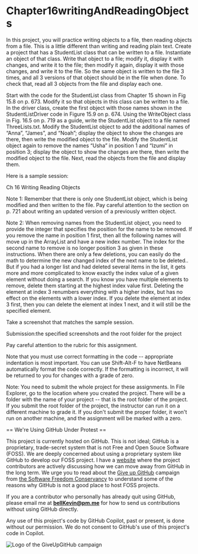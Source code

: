# Chapter16writingAndReadingObjects

In this project, you will practice writing objects to a file, then reading objects from a file. This is a little different than writing and reading plain text. Create a project that has a StudentList class that can be written to a file. Instantiate an object of that class. Write that object to a file; modify it, display it with changes, and write it to the file; then modify it again, display it with those changes, and write it to the file. So the same object is written to the file 3 times, and all 3 versions of that object should be in the file when done. To check that, read all 3 objects from the file and display each one.

Start with the code for the StudentList class from Chapter 15 shown in Fig 15.8 on p. 673. Modify it so that objects in this class can be written to a file. In the driver class, create the first object with those names shown in the StudentListDriver code in Figure 15.9 on p. 674. Using the WriteObject class in Fig. 16.5 on p. 719 as a guide, write the StudentList object to a file named ThreeLists.txt. Modify the StudentList object to add the additional names of “Anna”, “James”, and “Noah”; display the object to show the changes are there, then write the modified object to the file. Modify the StudentList object again to remove the names “Usha” in position 1 and “Izumi” in position 3; display the object to show the changes are there, then write the modified object to the file. Next, read the objects from the file and display them.

Here is a sample session:

Ch 16 Writing Reading Objects

Note 1: Remember that there is only one StudentList object, which is being modified and then written to the file. Pay careful attention to the section on p. 721 about writing an updated version of a previously written object.

Note 2: When removing names from the StudentList object, you need to provide the integer that specifies the position for the name to be removed. If you remove the name in position 1 first, then all the following names will move up in the ArrayList and have a new index number. The index for the second name to remove is no longer position 3 as given in these instructions. When there are only a few deletions, you can easily do the math to determine the new changed index of the next name to be deleted.. But if you had a longer list and had deleted several items in the list, it gets more and more complicated to know exactly the index value of a given element without doing a search. If you know you have multiple elements to remove, delete them starting at the highest index value first. Deleting the element at index 3 renumbers everything with a higher index, but has no effect on the elements with a lower index. If you delete the element at index 3 first, then you can delete the element at index 1 next, and it will still be the specified element.

Take a screenshot that matches the sample session.

 

Submission:the specified screenshots and the root folder for the project

 

Pay careful attention to the rubric for this assignment.

Note that you must use correct formatting in the code -- appropriate indentation is most important. You can use Shift-Alt-F to have NetBeans automatically format the code correctly. If the formatting is incorrect, it will be returned to you for changes with a grade of zero.

Note: You need to submit the whole project for these assignments. In File Explorer, go to the location where you created the project. There will be a folder with the name of your project -- that is the root folder of the project.  If you submit the root folder of the project, the instructor can run it on a different machine to grade it. If you don't submit the proper folder, it won't run on another machine, and the assignment will be marked with a zero.

== We're Using GitHub Under Protest ==

This project is currently hosted on GitHub.  This is not ideal; GitHub is a
proprietary, trade-secret system that is not Free and Open Souce Software
(FOSS).  We are deeply concerned about using a proprietary system like GitHub
to develop our FOSS project. I have a [website](https://bellKevin.me) where the
project contributors are actively discussing how we can move away from GitHub
in the long term.  We urge you to read about the [Give up GitHub](https://GiveUpGitHub.org) campaign 
from [the Software Freedom Conservancy](https://sfconservancy.org) to understand some of the reasons why GitHub is not 
a good place to host FOSS projects.

If you are a contributor who personally has already quit using GitHub, please
email me at **bellKevin@pm.me** for how to send us contributions without
using GitHub directly.

Any use of this project's code by GitHub Copilot, past or present, is done
without our permission.  We do not consent to GitHub's use of this project's
code in Copilot.

![Logo of the GiveUpGitHub campaign](https://sfconservancy.org/img/GiveUpGitHub.png)
